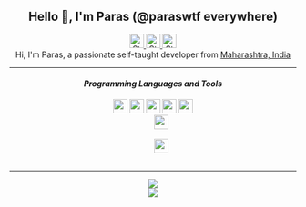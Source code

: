 <div align="center">
    <h2> Hello 👋, I'm Paras (@paraswtf everywhere) </h2>
    <a href="https://www.instagram.com/TheStyxo/">
    <img alt="Styxo's Instagram" width="25px" src="https://raw.githubusercontent.com/paraswtf/paraswtf/main/assets/instagram.svg">
    </a>
    <a href="https://dsc.bio/styxo">
    <img alt="Styxo's Discord", width="25px" src="https://raw.githubusercontent.com/paraswtf/paraswtf/main/assets/discord.svg">
    </a>
    <a href="https://open.spotify.com/user/goshcrm0y9jzum2lffvu6f4hz">
    <img alt="Styxo's Spotify", width="25px" src="https://raw.githubusercontent.com/paraswtf/paraswtf/main/assets/spotify.svg">
    </a>
    <br>
    Hi, I'm Paras, a passionate self-taught developer from <a href="https://www.google.com/maps/search/?api=1&query=Maharashtra,India">Maharashtra, India</a>
    <hr>
    <h4> <i> Programming Languages and Tools </i> </h4>
    <code><img width="25px" src="https://raw.githubusercontent.com/paraswtf/paraswtf/main/assets/javascript.svg"></code>
    <code><img width="25px" src="https://raw.githubusercontent.com/paraswtf/paraswtf/main/assets/typescript.svg"></code>
    <code><img width="25px" src="https://raw.githubusercontent.com/paraswtf/paraswtf/main/assets/html.svg"></code>
    <code><img width="25px" src="https://raw.githubusercontent.com/paraswtf/paraswtf/main/assets/nodejs.svg"></code>
    <code><img width="25px" src="https://raw.githubusercontent.com/paraswtf/paraswtf/main/assets/docker.svg"></code>
    <code>
    <img width="25px" src="https://raw.githubusercontent.com/paraswtf/paraswtf/main/assets/visualstudiocode.svg">
    </code>
    <code>
    <img width="25px" src="https://raw.githubusercontent.com/paraswtf/paraswtf/main/assets/git.svg">
    </code>
    <hr>
    <img src="https://github-readme-stats.vercel.app/api?username=paraswtf&show_icons=true&hide_border=true&theme=dark&count_private=true">
    <br>
    <img src="https://github-readme-stats.vercel.app/api/top-langs/?username=paraswtf&layout=compact&langs_count=8&theme=dark">
    <br>
</div>
